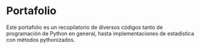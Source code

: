 # Portafolio
Este portafolio es un recopilatorio de diversos códigos tanto de programación de Python en general, hasta implementaciones de estadística con métodos pythonizados.
